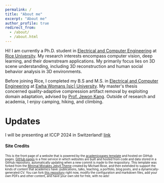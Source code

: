 ```yaml
---
permalink: /
title: "About me"
excerpt: "About me"
author_profile: true
redirect_from: 
  - /about/
  - /about.html
---
```


Hi! I am currently a Ph.D. student in [Electrical and Computer Engineering](https://eceweb.rice.edu/) at [Rice University](https://www.rice.edu/).
My research interests encompass computer vision, deep learning, and their downstream applications. My primarily focus lies on 3D scene understanding, including 3D reconstruction and human social behavior analysis in 3D environments.

Before joining Rice, I completed my B.S and M.S. in [Electrical and Computer Engineering](https://eceweb.rice.edu/) at [Ewha Womans [sic] University](https://www.ewha.ac.kr/ewhaen/index.do). My master's thesis concerned quality-adaptive compression artifact removal by exploiting domain adaptation, advised by [Prof. Jewon Kang](https://sagittak.wixsite.com/icplab/professor). Outside of research and academia, I enjoy camping, hiking, and climbing.

Updates
======
I will be presenting at ICCP 2024 in Switzerland! [link](https://yujinh22.github.io/publication/dragon/)

#### Site Credits
<sup><sub>This is the front page of a website that is powered by the [academicpages template](https://github.com/academicpages/academicpages.github.io) and hosted on GitHub pages. 
[GitHub pages](https://pages.github.com) is a free service in which websites are built and hosted from code and data stored in a GitHub repository, automatically updating
when a new commit is made to the respository. This template was forked from the [Minimal Mistakes Jekyll Theme](https://mmistakes.github.io/minimal-mistakes/) created by Michael Rose, 
and then extended to support the kinds of content that academics have: publications, talks, teaching, a portfolio, blog posts, and a dynamically-generated CV. You can fork 
[this repository](https://github.com/academicpages/academicpages.github.io) right now, modify the configuration and markdown files, add your own PDFs and other content, and have your
own site for free, with no ads!</sup></sub> 